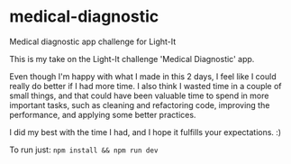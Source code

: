 # medical-diagnostic
Medical diagnostic app challenge for Light-It

This is my take on the Light-It challenge 'Medical Diagnostic' app.

Even though I'm happy with what I made in this 2 days, I feel like I could really do better if I had more time. I also think I wasted time in a couple of small things, and that could have been valuable time to spend in more important tasks, such as cleaning and refactoring code, improving the performance, and applying some better practices. 

 I did my best with the time I had, and I hope it fulfills your expectations. :)
 
 To run just:
 `npm install &&
 npm run dev`
